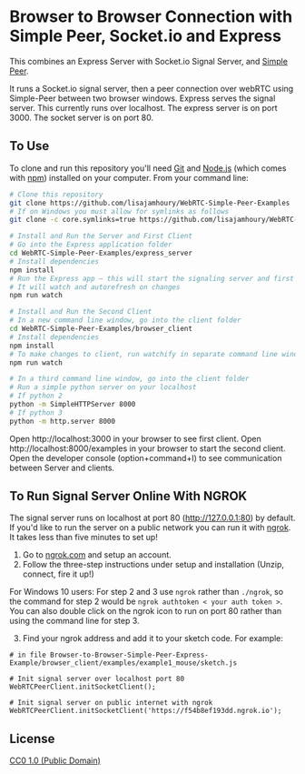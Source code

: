 # Browser to Browser Connection with Simple Peer, Socket.io and Express

This combines an Express Server with Socket.io Signal Server, and [Simple Peer](https://github.com/feross/simple-peer).

It runs a Socket.io signal server, then a peer connection over webRTC using Simple-Peer between two browser windows. Express serves the signal server. This currently runs over localhost. The express server is on port 3000. The socket server is on port 80.

## To Use

To clone and run this repository you'll need [Git](https://git-scm.com) and [Node.js](https://nodejs.org/en/download/) (which comes with [npm](http://npmjs.com)) installed on your computer. From your command line:

```bash
# Clone this repository
git clone https://github.com/lisajamhoury/WebRTC-Simple-Peer-Examples
# If on Windows you must allow for symlinks as follows
git clone -c core.symlinks=true https://github.com/lisajamhoury/WebRTC-Simple-Peer-Examples

# Install and Run the Server and First Client
# Go into the Express application folder
cd WebRTC-Simple-Peer-Examples/express_server
# Install dependencies
npm install
# Run the Express app — this will start the signaling server and first client
# It will watch and autorefresh on changes
npm run watch

# Install and Run the Second Client
# In a new command line window, go into the client folder
cd WebRTC-Simple-Peer-Examples/browser_client
# Install dependencies
npm install
# To make changes to client, run watchify in separate command line window
npm run watch

# In a third command line window, go into the client folder
# Run a simple python server on your localhost
# If python 2
python -m SimpleHTTPServer 8000
# If python 3
python -m http.server 8000
```

Open http://localhost:3000 in your browser to see first client. Open http://localhost:8000/examples in your browser to start the second client. Open the developer console (option+command+I) to see communication between Server and clients.

## To Run Signal Server Online With NGROK

The signal server runs on localhost at port 80 (http://127.0.0.1:80) by default. If you'd like to run the server on a public network you can run it with [ngrok](https://ngrok.com/). It takes less than five minutes to set up!

1. Go to [ngrok.com](https://ngrok.com/) and setup an account.
2. Follow the three-step instructions under setup and installation (Unzip, connect, fire it up!)

For Windows 10 users: For step 2 and 3 use `ngrok` rather than `./ngrok`, so the command for step 2 would be `ngrok authtoken < your auth token >`. You can also double click on the ngrok icon to run on port 80 rather than using the command line for step 3.

3. Find your ngrok address and add it to your sketch code. For example:

```
# in file Browser-to-Browser-Simple-Peer-Express-Example/browser_client/examples/example1_mouse/sketch.js

# Init signal server over localhost port 80
WebRTCPeerClient.initSocketClient();

# Init signal server on public internet with ngrok
WebRTCPeerClient.initSocketClient('https://f54b8ef193dd.ngrok.io');
```

## License

[CC0 1.0 (Public Domain)](LICENSE.md)
